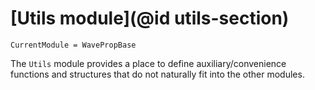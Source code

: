 # [Utils module](@id utils-section)

```@meta
CurrentModule = WavePropBase
```

The `Utils` module provides a place to define auxiliary/convenience
functions and structures that do not naturally fit into the other modules. 